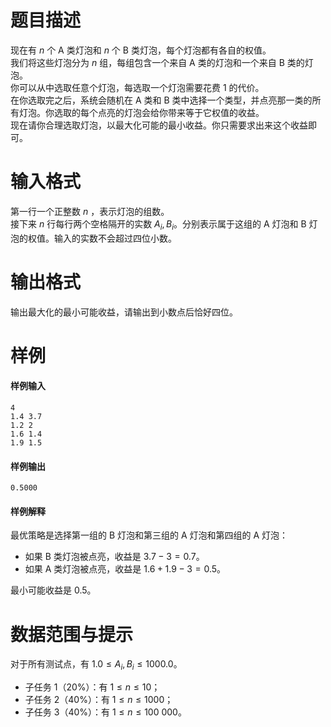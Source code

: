 
# 题目描述

现在有 $n$ 个 A 类灯泡和 $n$ 个 B 类灯泡，每个灯泡都有各自的权值。  
我们将这些灯泡分为 $n$ 组，每组包含一个来自 A 类的灯泡和一个来自 B 类的灯泡。  
你可以从中选取任意个灯泡，每选取一个灯泡需要花费 $1$ 的代价。  
在你选取完之后，系统会随机在 A 类和 B 类中选择一个类型，并点亮那一类的所有灯泡。你选取的每个点亮的灯泡会给你带来等于它权值的收益。  
现在请你合理选取灯泡，以最大化可能的最小收益。你只需要求出来这个收益即可。

# 输入格式

第一行一个正整数 $n$ ，表示灯泡的组数。  
接下来 $n$ 行每行两个空格隔开的实数 $A_i,B_i$。分别表示属于这组的 A 灯泡和 B 灯泡的权值。输入的实数不会超过四位小数。

# 输出格式

输出最大化的最小可能收益，请输出到小数点后恰好四位。

# 样例

#### 样例输入
```plain
4
1.4 3.7
1.2 2
1.6 1.4
1.9 1.5
```

#### 样例输出
```plain
0.5000
```

#### 样例解释
最优策略是选择第一组的 B 灯泡和第三组的 A 灯泡和第四组的 A 灯泡：

* 如果 B 类灯泡被点亮，收益是 $3.7-3=0.7$。
* 如果 A 类灯泡被点亮，收益是 $1.6+1.9-3=0.5$。

最小可能收益是 $0.5$。

# 数据范围与提示

对于所有测试点，有 $1.0\le A_i,B_i\le 1000.0$。

* 子任务 1（$20\%$）：有 $1\le n\le 10$；  
* 子任务 2（$40\%$）：有 $1\le n\le 1000$；  
* 子任务 3（$40\%$）：有 $1\le n\le 100\ 000$。


